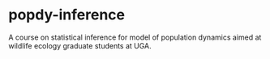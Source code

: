 # popdy-inference
A course on statistical inference for model of population dynamics aimed at wildlife ecology graduate students at UGA.
